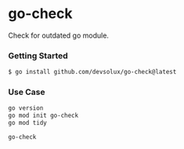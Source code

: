 # go-check

Check for outdated go module.

### Getting Started

```sh
$ go install github.com/devsolux/go-check@latest
```

### Use Case
```bash
go version
go mod init go-check
go mod tidy

go-check
```